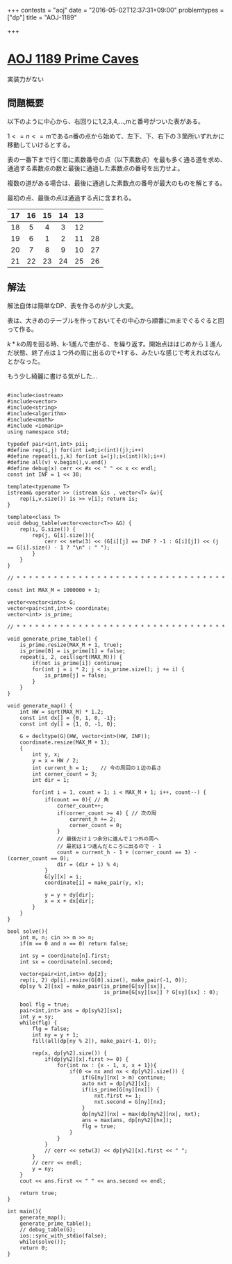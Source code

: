+++
contests = "aoj"
date = "2016-05-02T12:37:31+09:00"
problemtypes = ["dp"]
title = "AOJ-1189"

+++

# [AOJ 1189 Prime Caves](http://judge.u-aizu.ac.jp/onlinejudge/description.jsp?id=1189&lang=jp)

実装力がない

<!--more-->

## 問題概要

以下のように中心から、右回りに1,2,3,4,...,mと番号がついた表がある。

$1<=n<=m$であるn番の点から始めて、左下、下、右下の３箇所いずれかに移動していけるとする。

表の一番下まで行く間に素数番号の点（以下素数点）を最も多く通る道を求め、通過する素数点の数と最後に通過した素数点の番号を出力せよ。

複数の道がある場合は、最後に通過した素数点の番号が最大のものを解とする。

最初の点、最後の点は通過する点に含まれる。


|  17|  16|  15|  14|  13|  |
|:--:|:--:|:--:|:--:|:--:|:--:|
|  18|   5|   4|   3|  12|  |
|  19|   6|   1|   2|  11|  28|
|  20|   7|   8|   9|  10|  27|
|  21|  22|  23|  24|  25|  26|


## 解法

解法自体は簡単なDP、表を作るのが少し大変。

表は、大きめのテーブルを作っておいてその中心から順番にmまでぐるぐると回って作る。

$k * k$の周を回る時、k-1進んで曲がる、を繰り返す。開始点ははじめから１進んだ状態、終了点は１つ外の周に出るので+1する、みたいな感じで考えればなんとかなった。

もう少し綺麗に書ける気がした...

~~~

#include<iostream>
#include<vector>
#include<string>
#include<algorithm>
#include<cmath>
#include <iomanip>
using namespace std;

typedef pair<int,int> pii;
#define rep(i,j) for(int i=0;i<(int)(j);i++)
#define repeat(i,j,k) for(int i=(j);i<(int)(k);i++)
#define all(v) v.begin(),v.end()
#define debug(x) cerr << #x << " " << x << endl;
const int INF = 1 << 30;

template<typename T>
istream& operator >> (istream &is , vector<T> &v){
    rep(i,v.size()) is >> v[i]; return is;
}

template<class T>
void debug_table(vector<vector<T>> &G) {
    rep(i, G.size()) {
        rep(j, G[i].size()){
            cerr << setw(3) << (G[i][j] == INF ? -1 : G[i][j]) << (j == G[i].size() - 1 ? "\n" : " ");
        }
    }
}

// * * * * * * * * * * * * * * * * * * * * * * * * * * * * * * * * * *

const int MAX_M = 1000000 + 1;

vector<vector<int>> G;
vector<pair<int,int>> coordinate;
vector<int> is_prime;

// * * * * * * * * * * * * * * * * * * * * * * * * * * * * * * * * * *

void generate_prime_table() {
    is_prime.resize(MAX_M + 1, true);
    is_prime[0] = is_prime[1] = false;
    repeat(i, 2, ceil(sqrt(MAX_M))) {
        if(not is_prime[i]) continue;
        for(int j = i * 2; j < is_prime.size(); j += i) {
            is_prime[j] = false;
        }
    }
}

void generate_map() {
    int HW = sqrt(MAX_M) * 1.2;
    const int dx[] = {0, 1, 0, -1};
    const int dy[] = {1, 0, -1, 0};

    G = decltype(G)(HW, vector<int>(HW, INF));
    coordinate.resize(MAX_M + 1);
    {
        int y, x;
        y = x = HW / 2;
        int current_h = 1;    // 今の周回の１辺の長さ
        int corner_count = 3;
        int dir = 1;

        for(int i = 1, count = 1; i < MAX_M + 1; i++, count--) {
            if(count == 0){ // 角
                corner_count++;
                if(corner_count >= 4) { // 次の周
                    current_h += 2;
                    corner_count = 0;
                }
                // 最後だけ１つ余分に進んで１つ外の周へ
                // 最初は１つ進んだところに出るので - 1 
                count = current_h - 1 + (corner_count == 3) - (corner_count == 0);
                dir = (dir + 1) % 4;
            }
            G[y][x] = i;
            coordinate[i] = make_pair(y, x);
            
            y = y + dy[dir];
            x = x + dx[dir];
        }
    }
}

bool solve(){
    int m, n; cin >> m >> n;
    if(m == 0 and n == 0) return false;

    int sy = coordinate[n].first;
    int sx = coordinate[n].second;

    vector<pair<int,int>> dp[2];
    rep(i, 2) dp[i].resize(G[0].size(), make_pair(-1, 0));
    dp[sy % 2][sx] = make_pair(is_prime[G[sy][sx]],
                               is_prime[G[sy][sx]] ? G[sy][sx] : 0);
    
    bool flg = true;
    pair<int,int> ans = dp[sy%2][sx];
    int y = sy;
    while(flg) {
        flg = false;
        int ny = y + 1;
        fill(all(dp[ny % 2]), make_pair(-1, 0));
        
        rep(x, dp[y%2].size()) {
            if(dp[y%2][x].first >= 0) {
                for(int nx : {x - 1, x, x + 1}){
                    if(0 <= nx and nx < dp[y%2].size()) {
                        if(G[ny][nx] > m) continue;
                        auto nxt = dp[y%2][x];
                        if(is_prime[G[ny][nx]]) {
                            nxt.first += 1;
                            nxt.second = G[ny][nx];
                        }
                        dp[ny%2][nx] = max(dp[ny%2][nx], nxt);
                        ans = max(ans, dp[ny%2][nx]);
                        flg = true;
                    }
                }
            }
            // cerr << setw(3) << dp[y%2][x].first << " ";
        }
        // cerr << endl;
        y = ny;
    }
    cout << ans.first << " " << ans.second << endl;
    
    return true;
}

int main(){
    generate_map();
    generate_prime_table();
    // debug_table(G);
    ios::sync_with_stdio(false);
    while(solve());
    return 0;
}


~~~
